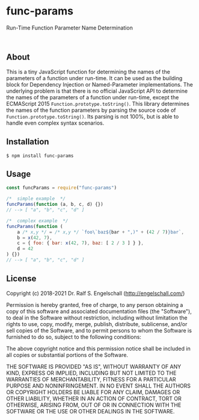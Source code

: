 
func-params
===========

Run-Time Function Parameter Name Determination

<p/>
<img src="https://nodei.co/npm/func-params.png?downloads=true&stars=true" alt=""/>

<p/>
<img src="https://david-dm.org/rse/func-params.png" alt=""/>

About
-----

This is a tiny JavaScript function for determining the names of the
parameters of a function under run-time. It can be used as the building
block for Dependency Injection or Named-Parameter implementations.
The underlying problem is that there is no official JavaScript API
to determine the names of the parameters of a function under run-time,
except the ECMAScript 2015 `Function.prototype.toString()`. This
library determines the names of the function parameters by parsing
the source code of `Function.prototype.toString()`. Its parsing is not
100%, but is able to handle even complex syntax scenarios.

Installation
------------

```shell
$ npm install func-params
```

Usage
-----

```js
const funcParams = require("func-params")

/*  simple example  */
funcParams(function (a, b, c, d) {})
// --> [ "a", "b", "c", "d" ]

/*  complex example  */
funcParams(function (
    a /* x,y */ = /* x,y */ `foo\`baz${bar + ",)" + (42 / 7)}bar`,
    b = x(42, 7),
    c = { foo: { bar: x(42, 7), baz: [ 2 / 3 ] } },
    d = 42
) {})
// --> [ "a", "b", "c", "d" ]
```

License
-------

Copyright (c) 2018-2021 Dr. Ralf S. Engelschall (http://engelschall.com/)

Permission is hereby granted, free of charge, to any person obtaining
a copy of this software and associated documentation files (the
"Software"), to deal in the Software without restriction, including
without limitation the rights to use, copy, modify, merge, publish,
distribute, sublicense, and/or sell copies of the Software, and to
permit persons to whom the Software is furnished to do so, subject to
the following conditions:

The above copyright notice and this permission notice shall be included
in all copies or substantial portions of the Software.

THE SOFTWARE IS PROVIDED "AS IS", WITHOUT WARRANTY OF ANY KIND,
EXPRESS OR IMPLIED, INCLUDING BUT NOT LIMITED TO THE WARRANTIES OF
MERCHANTABILITY, FITNESS FOR A PARTICULAR PURPOSE AND NONINFRINGEMENT.
IN NO EVENT SHALL THE AUTHORS OR COPYRIGHT HOLDERS BE LIABLE FOR ANY
CLAIM, DAMAGES OR OTHER LIABILITY, WHETHER IN AN ACTION OF CONTRACT,
TORT OR OTHERWISE, ARISING FROM, OUT OF OR IN CONNECTION WITH THE
SOFTWARE OR THE USE OR OTHER DEALINGS IN THE SOFTWARE.

